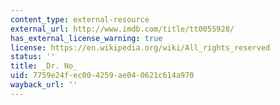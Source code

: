 ```yaml
---
content_type: external-resource
external_url: http://www.imdb.com/title/tt0055928/
has_external_license_warning: true
license: https://en.wikipedia.org/wiki/All_rights_reserved
status: ''
title: _Dr. No_
uid: 7759e24f-ec00-4259-ae04-0621c614a970
wayback_url: ''
---
```

